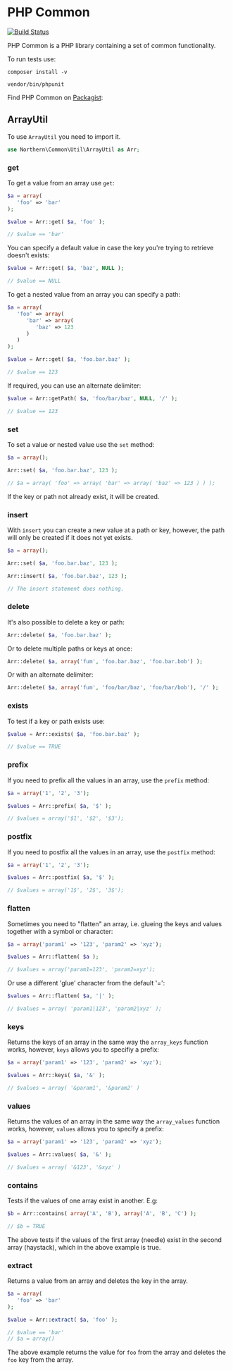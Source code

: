 # PHP Common

[![Build Status](https://travis-ci.org/northern/PHP-Common.png?branch=dev-master)](https://travis-ci.org/northern/PHP-Common)

PHP Common is a PHP library containing a set of common functionality.

To run tests use:

    composer install -v

    vendor/bin/phpunit

Find PHP Common on [Packagist](https://packagist.org/packages/northern/common):

## ArrayUtil

To use `ArrayUtil` you need to import it.
```PHP
use Northern\Common\Util\ArrayUtil as Arr;
```
### get

To get a value from an array use `get`:
```PHP
$a = array(
   'foo' => 'bar'
);

$value = Arr::get( $a, 'foo' );

// $value == 'bar'
```
You can specify a default value in case the key you're trying to retrieve doesn't exists:
```PHP
$value = Arr::get( $a, 'baz', NULL );

// $value == NULL
```
To get a nested value from an array you can specify a path:
```PHP
$a = array(
   'foo' => array(
      'bar' => array(
         'baz' => 123
      )
   )
);

$value = Arr::get( $a, 'foo.bar.baz' );

// $value == 123
```    
If required, you can use an alternate delimiter:
```PHP
$value = Arr::getPath( $a, 'foo/bar/baz', NULL, '/' );

// $value == 123
```
### set

To set a value or nested value use the `set` method:
```PHP
$a = array();

Arr::set( $a, 'foo.bar.baz', 123 );

// $a = array( 'foo' => array( 'bar' => array( 'baz' => 123 ) ) );
```    
If the key or path not already exist, it will be created.

### insert

With `insert` you can create a new value at a path or key, however, the path will only be created if it does not yet exists.
```PHP
$a = array();

Arr::set( $a, 'foo.bar.baz', 123 );

Arr::insert( $a, 'foo.bar.baz', 123 );

// The insert statement does nothing.
```    
### delete

It's also possible to delete a key or path:
```PHP
Arr::delete( $a, 'foo.bar.baz' );    
```    
Or to delete multiple paths or keys at once:
```PHP
Arr::delete( $a, array('fum', 'foo.bar.baz', 'foo.bar.bob') );
```
Or with an alternate delimiter:
```PHP
Arr::delete( $a, array('fum', 'foo/bar/baz', 'foo/bar/bob'), '/' );
```
### exists

To test if a key or path exists use:
```PHP
$value = Arr::exists( $a, 'foo.bar.baz' );

// $value == TRUE
```    
### prefix

If you need to prefix all the values in an array, use the `prefix` method:
```PHP
$a = array('1', '2', '3');

$values = Arr::prefix( $a, '$' );

// $values = array('$1', '$2', '$3');
```
### postfix

If you need to postfix all the values in an array, use the `postfix` method:
```PHP
$a = array('1', '2', '3');

$values = Arr::postfix( $a, '$' );

// $values = array('1$', '2$', '3$');
```
### flatten

Sometimes you need to "flatten" an array, i.e. glueing the keys and values together with a symbol or character:
```PHP
$a = array('param1' => '123', 'param2' => 'xyz');

$values = Arr::flatten( $a );

// $values = array('param1=123', 'param2=xyz');
```    
Or use a different 'glue' character from the default '=':
```PHP
$values = Arr::flatten( $a, '|' );

// $values = array( 'param1|123', 'param2|xyz' );
```
### keys

Returns the keys of an array in the same way the `array_keys` function works, however, `keys` allows you to specifiy a prefix:
```PHP
$a = array('param1' => '123', 'param2' => 'xyz');

$values = Arr::keys( $a, '&' );

// $values = array( '&param1', '&param2' )
```
### values

Returns the values of an array in the same way the `array_values` function works, however, `values` allows you to specify a prefix:
```PHP
$a = array('param1' => '123', 'param2' => 'xyz');

$values = Arr::values( $a, '&' );

// $values = array( '&123', '&xyz' )
```
### contains

Tests if the values of one array exist in another. E.g:
```PHP
$b = Arr::contains( array('A', 'B'), array('A', 'B', 'C') );

// $b = TRUE
```
The above tests if the values of the first array (needle) exist in the second array (haystack), which in the above example is true.

### extract

Returns a value from an array and deletes the key in the array.
```PHP
$a = array(
   'foo' => 'bar'
);

$value = Arr::extract( $a, 'foo' );

// $value == 'bar'
// $a = array()
```
The above example returns the value for `foo` from the array and deletes the `foo` key from the array.
